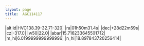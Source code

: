 ```yaml
---
layout: page
title:  AGC114117
--- 
```

|alt id|HVC138.39-32.71-320|
|ra|01h50m31.4s|
|dec|+28d22m59s|
|cz|-317.0|
|w50|22.0|
|abar|15.716233645501712|
|m_hi|6.0199999999999996|
|n_hi|18.897843720256414|
